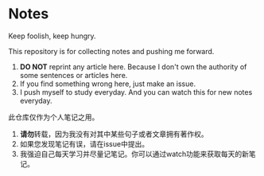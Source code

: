 # Notes
Keep foolish, keep hungry.

This repository is for collecting notes and pushing me forward.  
1. **DO NOT** reprint any article here. Because I don't own the authority of some sentences or articles here.  
2. If you find something wrong here, just make an issue.  
3. I push myself to study everyday. And you can watch this for new notes everyday.

此仓库仅作为个人笔记之用。
1. **请勿**转载，因为我没有对其中某些句子或者文章拥有著作权。  
2. 如果您发现笔记有误，请在issue中提出。  
3. 我强迫自己每天学习并尽量记笔记。你可以通过watch功能来获取每天的新笔记。  

